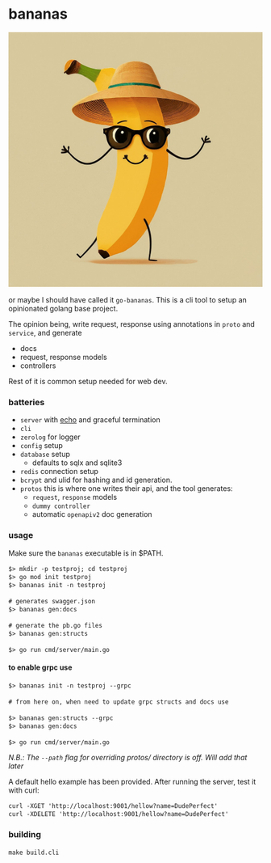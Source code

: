 # bananas

![logo](./logo.jpg)

or maybe I should have called it `go-bananas`. This is a cli tool to setup an
opinionated golang base project.

The opinion being, write request, response using annotations in `proto` and `service`, and generate

- docs
- request, response models
- controllers

Rest of it is common setup needed for web dev.

### batteries

- `server` with [echo](https://github.com/labstack/echo) and graceful termination
- `cli`
- `zerolog` for logger
- `config` setup
- `database` setup
    - defaults to sqlx and sqlite3
- `redis` connection setup
- `bcrypt` and ulid for hashing and id generation.
- `protos` this is where one writes their api, and the tool generates:
    - `request`, `response` models
    - `dummy controller`
    - automatic `openapiv2` doc generation

### usage

Make sure the `bananas` executable is in $PATH.

```shell
$> mkdir -p testproj; cd testproj
$> go mod init testproj
$> bananas init -n testproj

# generates swagger.json
$> bananas gen:docs 

# generate the pb.go files
$> bananas gen:structs 

$> go run cmd/server/main.go
```

#### to enable grpc use

```shell
$> bananas init -n testproj --grpc

# from here on, when need to update grpc structs and docs use

$> bananas gen:structs --grpc
$> bananas gen:docs

$> go run cmd/server/main.go
```

_N.B.: The `--path` flag for overriding protos/ directory is off. Will add that later_

A default hello example has been provided.
After running the server, test it with curl:

```shell
curl -XGET 'http://localhost:9001/hellow?name=DudePerfect'
curl -XDELETE 'http://localhost:9001/hellow?name=DudePerfect'
```

### building

`make build.cli`
